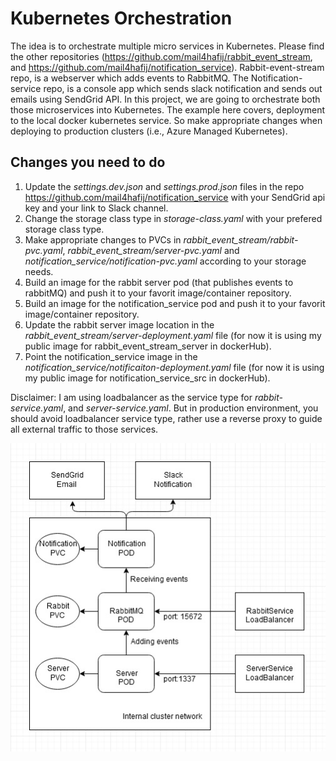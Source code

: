 # Kubernetes Orchestration
The idea is to orchestrate multiple micro services in Kubernetes. Please find the other repositories (https://github.com/mail4hafij/rabbit_event_stream, and https://github.com/mail4hafij/notification_service). Rabbit-event-stream repo, is a webserver which adds events to RabbitMQ. The Notification-service repo, is a console app which sends slack notification and sends out emails using SendGrid API. In this project, we are going to orchestrate both those microservices into Kubernetes. The example here covers, deployment to the local docker kubernetes service. So make appropriate changes when deploying to production clusters (i.e., Azure Managed Kubernetes).


## Changes you need to do
  1. Update the *settings.dev.json* and *settings.prod.json* files in the repo https://github.com/mail4hafij/notification_service with your SendGrid api key and your link to Slack channel.
  2. Change the storage class type in *storage-class.yaml* with your prefered storage class type.
  3. Make appropriate changes to PVCs in *rabbit_event_stream/rabbit-pvc.yaml*, *rabbit_event_stream/server-pvc.yaml* and *notification_service/notification-pvc.yaml* according to your storage needs.
  4. Build an image for the rabbit server pod (that publishes events to rabbitMQ) and push it to your favorit image/container repository.
  5. Build an image for the notification_service pod and push it to your favorit image/container repository.
  6. Update the rabbit server image location in the *rabbit_event_stream/server-deployment.yaml* file (for now it is using my public image for rabbit_event_stream_server in dockerHub).
  7. Point the notification_service image in the *notification_service/notificaiton-deployment.yaml* file (for now it is using my public image for notification_service_src in dockerHub). 
  
Disclaimer: I am using loadbalancer as the service type for *rabbit-service.yaml*, and *server-service.yaml*. But in production environment, you should avoid loadbalancer service type, rather use a reverse proxy to guide all external traffic to those services.
 
 <img src="Application.jpg" />
